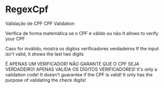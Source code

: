 # RegexCpf

Validação de CPF
CPF Validation

Verifica de forma matemática se o CPF é válido ou não
It allows to verify your CPF

Caso for inválido, mostra os dígitos verificadores verdadeiros
If the input isn't valid, it shows the last two digits 

É APENAS UM VERIFICADOR! NÃO GARANTE QUE O CPF SEJA VERDADEIRO! APENAS VALIDA OS DÍGITOS VERIFICADORES!
It's only a validation code! It doesn't guarantee if the CPF is valid! It only has the purpose of validating the check digits!
